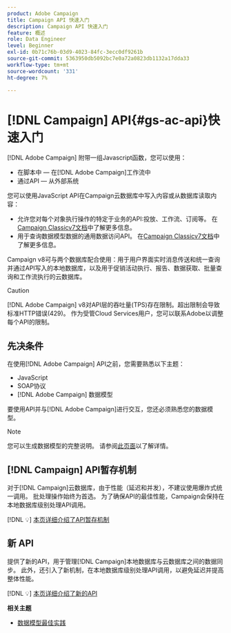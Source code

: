 ```yaml
---
product: Adobe Campaign
title: Campaign API 快速入门
description: Campaign API 快速入门
feature: 概述
role: Data Engineer
level: Beginner
exl-id: 0b71c76b-03d9-4023-84fc-3ecc0df9261b
source-git-commit: 5363950db5092bc7e0a72a0823db1132a17dda33
workflow-type: tm+mt
source-wordcount: '331'
ht-degree: 7%

---
```


# [!DNL Campaign] API{#gs-ac-api}快速入门

[!DNL Adobe Campaign] 附带一组Javascript函数，您可以使用：

* 在脚本中 — 在[!DNL Adobe Campaign]工作流中
* 通过API — 从外部系统

您可以使用JavaScript API在Campaign云数据库中写入内容或从数据库读取内容：

* 允许您对每个对象执行操作的特定于业务的API:投放、工作流、订阅等。 在[Campaign Classicv7文档](https://experienceleague.adobe.com/docs/campaign-classic/using/configuring-campaign-classic/api/business-oriented-apis.html)中了解更多信息。
* 用于查询数据模型数据的通用数据访问API。 在[Campaign Classicv7文档](https://experienceleague.adobe.com/docs/campaign-classic/using/configuring-campaign-classic/api/data-oriented-apis.html)中了解更多信息。

Campaign v8可与两个数据库配合使用：用于用户界面实时消息传送和统一查询并通过API写入的本地数据库，以及用于促销活动执行、报告、数据获取、批量查询和工作流执行的云数据库。

>[!CAUTION]
>
>[!DNL Adobe Campaign] v8对API层的吞吐量(TPS)存在限制。超出限制会导致标准HTTP错误(429)。 作为受管Cloud Services用户，您可以联系Adobe以调整每个API的限制。


## 先决条件

在使用[!DNL Adobe Campaign] API之前，您需要熟悉以下主题：

* JavaScript
* SOAP协议
* [!DNL Adobe Campaign] 数据模型

要使用API并与[!DNL Adobe Campaign]进行交互，您还必须熟悉您的数据模型。

>[!NOTE]
>您可以生成数据模型的完整说明。 请参阅[此页面](datamodel.md)以了解详情。

## [!DNL Campaign] API暂存机制

对于[!DNL Campaign]云数据库，由于性能（延迟和并发），不建议使用爆炸式统一调用。 批处理操作始终为首选。 为了确保API的最佳性能，Campaign会保持在本地数据库级别处理API调用。

[!DNL :bulb:] [本页详细介绍了API暂存机制](staging.md)

## 新 API

提供了新的API，用于管理[!DNL Campaign]本地数据库与云数据库之间的数据同步。 此外，还引入了新机制，在本地数据库级别处理API调用，以避免延迟并提高整体性能。

[!DNL :bulb:] [本页详细介绍了新的API](new-apis.md)

**相关主题**

* [数据模型最佳实践](datamodel-best-practices.md)
